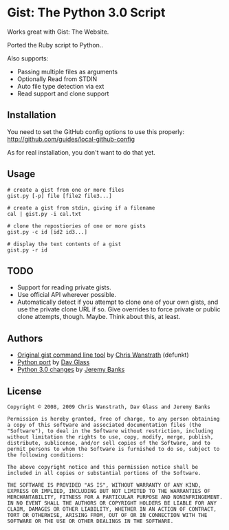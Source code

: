 Gist: The Python 3.0 Script
===========================

Works great with Gist: The Website.

Ported the Ruby script to Python..

Also supports:

 * Passing multiple files as arguments
 * Optionally Read from STDIN
 * Auto file type detection via ext
 * Read support and clone support

Installation
------------

You need to set the GitHub config options to use this properly:
http://github.com/guides/local-github-config

As for real installation, you don't want to do that yet.

Usage
-----

	# create a gist from one or more files
	gist.py [-p] file [file2 file3...]
	
	# create a gist from stdin, giving if a filename
	cal | gist.py -i cal.txt
	
	# clone the repostiories of one or more gists
	gist.py -c id [id2 id3...]
	
	# display the text contents of a gist
	gist.py -r id

TODO
----

* Support for reading private gists.
* Use official API wherever possible.
* Automatically detect if you attempt to clone one of your own gists,
  and use the private clone URL if so. Give overrides to force private
  or public clone attempts, though. Maybe. Think about this, at least.

Authors
-------

* [Original gist command line tool](http://github.com/defunkt/gist/) by [Chris Wanstrath](http://github.com/defunkt) (defunkt)
* [Python port](http://github.com/davglass/) by [Dav Glass](http://github.com/davglass)
* [Python 3.0 changes](http://github.com/JeremyBanks/gist/) by [Jeremy Banks](http://github.com/jeremybanks)

License
-------

	Copyright © 2008, 2009 Chris Wanstrath, Dav Glass and Jeremy Banks
	
	Permission is hereby granted, free of charge, to any person obtaining
	a copy of this software and associated documentation files (the
	"Software"), to deal in the Software without restriction, including
	without limitation the rights to use, copy, modify, merge, publish,
	distribute, sublicense, and/or sell copies of the Software, and to
	permit persons to whom the Software is furnished to do so, subject to
	the following conditions:
	
	The above copyright notice and this permission notice shall be
	included in all copies or substantial portions of the Software.
	
	THE SOFTWARE IS PROVIDED "AS IS", WITHOUT WARRANTY OF ANY KIND,
	EXPRESS OR IMPLIED, INCLUDING BUT NOT LIMITED TO THE WARRANTIES OF
	MERCHANTABILITY, FITNESS FOR A PARTICULAR PURPOSE AND NONINFRINGEMENT.
	IN NO EVENT SHALL THE AUTHORS OR COPYRIGHT HOLDERS BE LIABLE FOR ANY
	CLAIM, DAMAGES OR OTHER LIABILITY, WHETHER IN AN ACTION OF CONTRACT,
	TORT OR OTHERWISE, ARISING FROM, OUT OF OR IN CONNECTION WITH THE
	SOFTWARE OR THE USE OR OTHER DEALINGS IN THE SOFTWARE.
